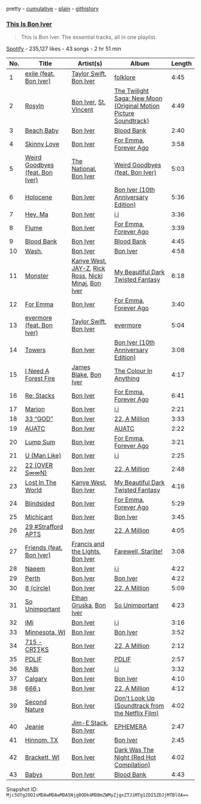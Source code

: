 pretty - [cumulative](/playlists/cumulative/37i9dQZF1DZ06evO2NpR0A.md) - [plain](/playlists/plain/37i9dQZF1DZ06evO2NpR0A) - [githistory](https://github.githistory.xyz/mackorone/spotify-playlist-archive/blob/main/playlists/plain/37i9dQZF1DZ06evO2NpR0A)

### [This Is Bon Iver](https://open.spotify.com/playlist/37i9dQZF1DZ06evO2NpR0A)

> This is Bon Iver\. The essential tracks, all in one playlist.

[Spotify](https://open.spotify.com/user/spotify) - 235,127 likes - 43 songs - 2 hr 51 min

| No. | Title | Artist(s) | Album | Length |
|---|---|---|---|---|
| 1 | [exile \(feat\. Bon Iver\)](https://open.spotify.com/track/4pvb0WLRcMtbPGmtejJJ6y) | [Taylor Swift](https://open.spotify.com/artist/06HL4z0CvFAxyc27GXpf02), [Bon Iver](https://open.spotify.com/artist/4LEiUm1SRbFMgfqnQTwUbQ) | [folklore](https://open.spotify.com/album/2fenSS68JI1h4Fo296JfGr) | 4:45 |
| 2 | [Rosyln](https://open.spotify.com/track/4k7x3QKrc3h3U0Viqk0uop) | [Bon Iver](https://open.spotify.com/artist/4LEiUm1SRbFMgfqnQTwUbQ), [St\. Vincent](https://open.spotify.com/artist/7bcbShaqKdcyjnmv4Ix8j6) | [The Twilight Saga: New Moon \(Original Motion Picture Soundtrack\)](https://open.spotify.com/album/2PDlvc7K51qC4Bkali3q0R) | 4:49 |
| 3 | [Beach Baby](https://open.spotify.com/track/2LXtyj95dK56ENS1QLt4IB) | [Bon Iver](https://open.spotify.com/artist/4LEiUm1SRbFMgfqnQTwUbQ) | [Blood Bank](https://open.spotify.com/album/6G2VFrsyr7jAiUYklrdKob) | 2:40 |
| 4 | [Skinny Love](https://open.spotify.com/track/3B3eOgLJSqPEA0RfboIQVM) | [Bon Iver](https://open.spotify.com/artist/4LEiUm1SRbFMgfqnQTwUbQ) | [For Emma, Forever Ago](https://open.spotify.com/album/7EJ0OT5ZqybXxcYRa6mccM) | 3:58 |
| 5 | [Weird Goodbyes \(feat\. Bon Iver\)](https://open.spotify.com/track/2NbS9E0ZZKAMJAppj8P53N) | [The National](https://open.spotify.com/artist/2cCUtGK9sDU2EoElnk0GNB), [Bon Iver](https://open.spotify.com/artist/4LEiUm1SRbFMgfqnQTwUbQ) | [Weird Goodbyes \(feat\. Bon Iver\)](https://open.spotify.com/album/2HQGXK9797uB6Ir8yd7Das) | 5:03 |
| 6 | [Holocene](https://open.spotify.com/track/1ILEK6NRfxoseoPnolRcVA) | [Bon Iver](https://open.spotify.com/artist/4LEiUm1SRbFMgfqnQTwUbQ) | [Bon Iver \(10th Anniversary Edition\)](https://open.spotify.com/album/6xfOCqmQvpvgR5aq6fpKMD) | 5:36 |
| 7 | [Hey, Ma](https://open.spotify.com/track/0RstfX9nRY1Lfuy1808MoT) | [Bon Iver](https://open.spotify.com/artist/4LEiUm1SRbFMgfqnQTwUbQ) | [i,i](https://open.spotify.com/album/0aldG5AoqOUDkEbsGtI9TW) | 3:36 |
| 8 | [Flume](https://open.spotify.com/track/0bhBtXHQX3u6dSAPF59qGx) | [Bon Iver](https://open.spotify.com/artist/4LEiUm1SRbFMgfqnQTwUbQ) | [For Emma, Forever Ago](https://open.spotify.com/album/7EJ0OT5ZqybXxcYRa6mccM) | 3:39 |
| 9 | [Blood Bank](https://open.spotify.com/track/15WbjBy1bzH1UsUldBwwlW) | [Bon Iver](https://open.spotify.com/artist/4LEiUm1SRbFMgfqnQTwUbQ) | [Blood Bank](https://open.spotify.com/album/6G2VFrsyr7jAiUYklrdKob) | 4:45 |
| 10 | [Wash.](https://open.spotify.com/track/7rIhp6EWLNtM8qFIQruJPT) | [Bon Iver](https://open.spotify.com/artist/4LEiUm1SRbFMgfqnQTwUbQ) | [Bon Iver](https://open.spotify.com/album/2LpfNj3vB5rOXfaawLcOBg) | 4:58 |
| 11 | [Monster](https://open.spotify.com/track/1ZHYJ2Wwgxes4m8Ba88PeK) | [Kanye West](https://open.spotify.com/artist/5K4W6rqBFWDnAN6FQUkS6x), [JAY\-Z](https://open.spotify.com/artist/3nFkdlSjzX9mRTtwJOzDYB), [Rick Ross](https://open.spotify.com/artist/1sBkRIssrMs1AbVkOJbc7a), [Nicki Minaj](https://open.spotify.com/artist/0hCNtLu0JehylgoiP8L4Gh), [Bon Iver](https://open.spotify.com/artist/4LEiUm1SRbFMgfqnQTwUbQ) | [My Beautiful Dark Twisted Fantasy](https://open.spotify.com/album/20r762YmB5HeofjMCiPMLv) | 6:18 |
| 12 | [For Emma](https://open.spotify.com/track/2nilAlGEZmwyaLTMMyDdLo) | [Bon Iver](https://open.spotify.com/artist/4LEiUm1SRbFMgfqnQTwUbQ) | [For Emma, Forever Ago](https://open.spotify.com/album/7EJ0OT5ZqybXxcYRa6mccM) | 3:40 |
| 13 | [evermore \(feat\. Bon Iver\)](https://open.spotify.com/track/3O5osWf1rSoKMwe6E9ZaXP) | [Taylor Swift](https://open.spotify.com/artist/06HL4z0CvFAxyc27GXpf02), [Bon Iver](https://open.spotify.com/artist/4LEiUm1SRbFMgfqnQTwUbQ) | [evermore](https://open.spotify.com/album/2Xoteh7uEpea4TohMxjtaq) | 5:04 |
| 14 | [Towers](https://open.spotify.com/track/2qHl2VvpKJ6ciB45nCtLB2) | [Bon Iver](https://open.spotify.com/artist/4LEiUm1SRbFMgfqnQTwUbQ) | [Bon Iver \(10th Anniversary Edition\)](https://open.spotify.com/album/6xfOCqmQvpvgR5aq6fpKMD) | 3:08 |
| 15 | [I Need A Forest Fire](https://open.spotify.com/track/0TLAptKgYxe7F0KewWH6X6) | [James Blake](https://open.spotify.com/artist/53KwLdlmrlCelAZMaLVZqU), [Bon Iver](https://open.spotify.com/artist/4LEiUm1SRbFMgfqnQTwUbQ) | [The Colour In Anything](https://open.spotify.com/album/1WyrGCkFDlH1xPadZ5qTkL) | 4:17 |
| 16 | [Re: Stacks](https://open.spotify.com/track/20AC70RUlVz6A6dCcQ5tRS) | [Bon Iver](https://open.spotify.com/artist/4LEiUm1SRbFMgfqnQTwUbQ) | [For Emma, Forever Ago](https://open.spotify.com/album/7EJ0OT5ZqybXxcYRa6mccM) | 6:41 |
| 17 | [Marion](https://open.spotify.com/track/4Pzg3KLuXxPJ2eFsPiN134) | [Bon Iver](https://open.spotify.com/artist/4LEiUm1SRbFMgfqnQTwUbQ) | [i,i](https://open.spotify.com/album/0aldG5AoqOUDkEbsGtI9TW) | 2:21 |
| 18 | [33 “GOD”](https://open.spotify.com/track/5sWF1EZGm727f3b620vkbC) | [Bon Iver](https://open.spotify.com/artist/4LEiUm1SRbFMgfqnQTwUbQ) | [22, A Million](https://open.spotify.com/album/4bJCKmpKgti10f3ltz6LLl) | 3:33 |
| 19 | [AUATC](https://open.spotify.com/track/5aGXoGa7ZmsYr3dvQJsR7R) | [Bon Iver](https://open.spotify.com/artist/4LEiUm1SRbFMgfqnQTwUbQ) | [AUATC](https://open.spotify.com/album/34vuelnZf81DSBwmZ4NAiP) | 2:22 |
| 20 | [Lump Sum](https://open.spotify.com/track/6MpKc6ceAd2fAMEpkLxkiF) | [Bon Iver](https://open.spotify.com/artist/4LEiUm1SRbFMgfqnQTwUbQ) | [For Emma, Forever Ago](https://open.spotify.com/album/7EJ0OT5ZqybXxcYRa6mccM) | 3:21 |
| 21 | [U \(Man Like\)](https://open.spotify.com/track/59lQwJcWbr9x3OvTvW5NNX) | [Bon Iver](https://open.spotify.com/artist/4LEiUm1SRbFMgfqnQTwUbQ) | [i,i](https://open.spotify.com/album/0aldG5AoqOUDkEbsGtI9TW) | 2:25 |
| 22 | [22 \(OVER S∞∞N\)](https://open.spotify.com/track/3EYj5rxRbNM3nijF9dOtry) | [Bon Iver](https://open.spotify.com/artist/4LEiUm1SRbFMgfqnQTwUbQ) | [22, A Million](https://open.spotify.com/album/4bJCKmpKgti10f3ltz6LLl) | 2:48 |
| 23 | [Lost In The World](https://open.spotify.com/track/2Im64pIz6m0EJKdUe6eZ8r) | [Kanye West](https://open.spotify.com/artist/5K4W6rqBFWDnAN6FQUkS6x), [Bon Iver](https://open.spotify.com/artist/4LEiUm1SRbFMgfqnQTwUbQ) | [My Beautiful Dark Twisted Fantasy](https://open.spotify.com/album/20r762YmB5HeofjMCiPMLv) | 4:16 |
| 24 | [Blindsided](https://open.spotify.com/track/4mOqHhznOkkYrhfgssktbZ) | [Bon Iver](https://open.spotify.com/artist/4LEiUm1SRbFMgfqnQTwUbQ) | [For Emma, Forever Ago](https://open.spotify.com/album/7EJ0OT5ZqybXxcYRa6mccM) | 5:29 |
| 25 | [Michicant](https://open.spotify.com/track/43d83eCd7GzmVOKsLwV3QN) | [Bon Iver](https://open.spotify.com/artist/4LEiUm1SRbFMgfqnQTwUbQ) | [Bon Iver](https://open.spotify.com/album/2LpfNj3vB5rOXfaawLcOBg) | 3:45 |
| 26 | [29 \#Strafford APTS](https://open.spotify.com/track/5qngJJcuGPqUyX3VPKvH11) | [Bon Iver](https://open.spotify.com/artist/4LEiUm1SRbFMgfqnQTwUbQ) | [22, A Million](https://open.spotify.com/album/4bJCKmpKgti10f3ltz6LLl) | 4:05 |
| 27 | [Friends \(feat\. Bon Iver\)](https://open.spotify.com/track/0ZpBPavoID3eDbaXKSWpAD) | [Francis and the Lights](https://open.spotify.com/artist/23EA28263XvtIrXuySX6oI), [Bon Iver](https://open.spotify.com/artist/4LEiUm1SRbFMgfqnQTwUbQ) | [Farewell, Starlite!](https://open.spotify.com/album/5gc2S04vG0rEGnTaTwOvus) | 3:08 |
| 28 | [Naeem](https://open.spotify.com/track/0XOsqpvDLx0FhizUCqwSNf) | [Bon Iver](https://open.spotify.com/artist/4LEiUm1SRbFMgfqnQTwUbQ) | [i,i](https://open.spotify.com/album/0aldG5AoqOUDkEbsGtI9TW) | 4:22 |
| 29 | [Perth](https://open.spotify.com/track/5sYAPWzsEk8pd1OFhcQ67T) | [Bon Iver](https://open.spotify.com/artist/4LEiUm1SRbFMgfqnQTwUbQ) | [Bon Iver](https://open.spotify.com/album/2LpfNj3vB5rOXfaawLcOBg) | 4:22 |
| 30 | [8 \(circle\)](https://open.spotify.com/track/16WkFbQRW2BhvMUwuIaIsx) | [Bon Iver](https://open.spotify.com/artist/4LEiUm1SRbFMgfqnQTwUbQ) | [22, A Million](https://open.spotify.com/album/4bJCKmpKgti10f3ltz6LLl) | 5:09 |
| 31 | [So Unimportant](https://open.spotify.com/track/6UMqwvwPmgr2oql5Bse9E4) | [Ethan Gruska](https://open.spotify.com/artist/1zkHConahaP6T8EBpg8BeE), [Bon Iver](https://open.spotify.com/artist/4LEiUm1SRbFMgfqnQTwUbQ) | [So Unimportant](https://open.spotify.com/album/59yUecNF0BinJypi9HTQTq) | 4:23 |
| 32 | [iMi](https://open.spotify.com/track/56A3kiXcOAmz6LxxUNfIYf) | [Bon Iver](https://open.spotify.com/artist/4LEiUm1SRbFMgfqnQTwUbQ) | [i,i](https://open.spotify.com/album/0aldG5AoqOUDkEbsGtI9TW) | 3:16 |
| 33 | [Minnesota, WI](https://open.spotify.com/track/6dmqnKIOvBfqjP317AT2tT) | [Bon Iver](https://open.spotify.com/artist/4LEiUm1SRbFMgfqnQTwUbQ) | [Bon Iver](https://open.spotify.com/album/2LpfNj3vB5rOXfaawLcOBg) | 3:52 |
| 34 | [715 \- CR∑∑KS](https://open.spotify.com/track/4fLfKKoIWroefEjqpMDid7) | [Bon Iver](https://open.spotify.com/artist/4LEiUm1SRbFMgfqnQTwUbQ) | [22, A Million](https://open.spotify.com/album/4bJCKmpKgti10f3ltz6LLl) | 2:12 |
| 35 | [PDLIF](https://open.spotify.com/track/0kT1QOkgYYaW0lnMpXY76h) | [Bon Iver](https://open.spotify.com/artist/4LEiUm1SRbFMgfqnQTwUbQ) | [PDLIF](https://open.spotify.com/album/7qndMGjqK9djNHcROVSd1J) | 2:57 |
| 36 | [RABi](https://open.spotify.com/track/4nOHprlBR2OHWZe1EGrxdr) | [Bon Iver](https://open.spotify.com/artist/4LEiUm1SRbFMgfqnQTwUbQ) | [i,i](https://open.spotify.com/album/0aldG5AoqOUDkEbsGtI9TW) | 3:32 |
| 37 | [Calgary](https://open.spotify.com/track/3rL3jc6CA4SS1eqzGwR877) | [Bon Iver](https://open.spotify.com/artist/4LEiUm1SRbFMgfqnQTwUbQ) | [Bon Iver](https://open.spotify.com/album/2LpfNj3vB5rOXfaawLcOBg) | 4:10 |
| 38 | [666 ʇ](https://open.spotify.com/track/0CH4Zcnru3JDValapqx3BO) | [Bon Iver](https://open.spotify.com/artist/4LEiUm1SRbFMgfqnQTwUbQ) | [22, A Million](https://open.spotify.com/album/4bJCKmpKgti10f3ltz6LLl) | 4:12 |
| 39 | [Second Nature](https://open.spotify.com/track/0ZiZoJuytgBABtjeR9nzhE) | [Bon Iver](https://open.spotify.com/artist/4LEiUm1SRbFMgfqnQTwUbQ) | [Don't Look Up \(Soundtrack from the Netflix Film\)](https://open.spotify.com/album/6HCz7HiX96XF6tm7sACnM7) | 4:02 |
| 40 | [Jeanie](https://open.spotify.com/track/0yyLXG8mShBAwGk0oC7JCx) | [Jim\-E Stack](https://open.spotify.com/artist/4GmataFSHOSQWxuuUX57Bh), [Bon Iver](https://open.spotify.com/artist/4LEiUm1SRbFMgfqnQTwUbQ) | [EPHEMERA](https://open.spotify.com/album/1TFgjl0bCMERMukkaPtY9m) | 2:47 |
| 41 | [Hinnom, TX](https://open.spotify.com/track/07JjtrTqsBg6hE0xoAU1xZ) | [Bon Iver](https://open.spotify.com/artist/4LEiUm1SRbFMgfqnQTwUbQ) | [Bon Iver](https://open.spotify.com/album/2LpfNj3vB5rOXfaawLcOBg) | 2:45 |
| 42 | [Brackett, WI](https://open.spotify.com/track/6nC0OeALgrXNmyFFMGKNqO) | [Bon Iver](https://open.spotify.com/artist/4LEiUm1SRbFMgfqnQTwUbQ) | [Dark Was The Night \(Red Hot Compilation\)](https://open.spotify.com/album/1ZgPLRwQF58fsgciZl1PO4) | 4:02 |
| 43 | [Babys](https://open.spotify.com/track/5FGsZbvRZer28nY0cU82D7) | [Bon Iver](https://open.spotify.com/artist/4LEiUm1SRbFMgfqnQTwUbQ) | [Blood Bank](https://open.spotify.com/album/6G2VFrsyr7jAiUYklrdKob) | 4:43 |

Snapshot ID: `Mjc5OTg2ODIsMDAwMDAwMDA5Njg0ODk4MDBmZWMyZjgxZTJiMTg1ZDI5ZDJjMTBlOA==`
